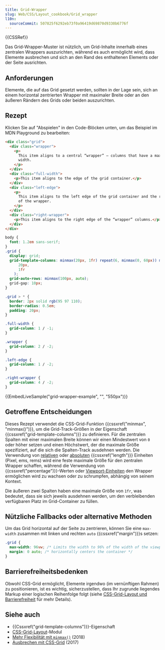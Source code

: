 ```yaml
---
title: Grid-Wrapper
slug: Web/CSS/Layout_cookbook/Grid_wrapper
l10n:
  sourceCommit: 507825f6292eb73f0a96419d69870d9330b6776f
---
```


{{CSSRef}}

Das Grid-Wrapper-Muster ist nützlich, um Grid-Inhalte innerhalb eines zentralen Wrappers auszurichten, während es auch ermöglicht wird, dass Elemente ausbrechen und sich an den Rand des enthaltenen Elements oder der Seite ausrichten.

## Anforderungen

Elemente, die auf das Grid gesetzt werden, sollten in der Lage sein, sich an einem horizontal zentrierten Wrapper mit maximaler Breite oder an den äußeren Rändern des Grids oder beiden auszurichten.

## Rezept

Klicken Sie auf "Abspielen" in den Code-Blöcken unten, um das Beispiel im MDN Playground zu bearbeiten:

```html live-sample___grid-wrapper-example
<div class="grid">
  <div class="wrapper">
    <p>
      This item aligns to a central “wrapper” – columns that have a maximum
      width.
    </p>
  </div>
  <div class="full-width">
    <p>This item aligns to the edge of the grid container.</p>
  </div>
  <div class="left-edge">
    <p>
      This item aligns to the left edge of the grid container and the right edge
      of the wrapper.
    </p>
  </div>
  <div class="right-wrapper">
    <p>This item aligns to the right edge of the “wrapper” columns.</p>
  </div>
</div>
```

```css live-sample___grid-wrapper-example
body {
  font: 1.2em sans-serif;
}
.grid {
  display: grid;
  grid-template-columns: minmax(20px, 1fr) repeat(6, minmax(0, 60px)) minmax(
      20px,
      1fr
    );
  grid-auto-rows: minmax(100px, auto);
  grid-gap: 10px;
}

.grid > * {
  border: 2px solid rgb(95 97 110);
  border-radius: 0.5em;
  padding: 20px;
}

.full-width {
  grid-column: 1 / -1;
}

.wrapper {
  grid-column: 2 / -2;
}

.left-edge {
  grid-column: 1 / -2;
}

.right-wrapper {
  grid-column: 4 / -2;
}
```

{{EmbedLiveSample("grid-wrapper-example", "", "550px")}}

## Getroffene Entscheidungen

Dieses Rezept verwendet die CSS-Grid-Funktion {{cssxref("minmax", "minmax()")}}, um die Grid-Track-Größen in der Eigenschaft {{cssxref("grid-template-columns")}} zu definieren. Für die zentralen Spalten mit einer maximalen Breite können wir einen Mindestwert von `0` oder höher setzen und einen Höchstwert, der die maximale Größe spezifiziert, auf die sich die Spalten-Track ausdehnen werden. Die Verwendung von [relativen](/de/docs/Web/CSS/length#relative_length_units_based_on_font) oder [absoluten](/de/docs/Web/CSS/length#absolute_length_units) {{cssxref("length")}} Einheiten (Pixel, ems, rems) wird eine feste maximale Größe für den zentralen Wrapper schaffen, während die Verwendung von {{cssxref("percentage")}}-Werten oder [Viewport-Einheiten](/de/docs/Web/CSS/length#relative_length_units_based_on_viewport) den Wrapper ermöglichen wird zu wachsen oder zu schrumpfen, abhängig von seinem Kontext.

Die äußeren zwei Spalten haben eine maximale Größe von `1fr`, was bedeutet, dass sie sich jeweils ausdehnen werden, um den verbleibenden verfügbaren Platz im Grid-Container zu füllen.

## Nützliche Fallbacks oder alternative Methoden

Um das Grid horizontal auf der Seite zu zentrieren, können Sie eine `max-width` zusammen mit linken und rechten `auto` {{cssxref("margin")}}s setzen:

```css
.grid {
  max-width: 96vw; /* Limits the width to 96% of the width of the viewport */
  margin: 0 auto; /* horizontally centers the container */
}
```

## Barrierefreiheitsbedenken

Obwohl CSS-Grid ermöglicht, Elemente irgendwo (im vernünftigen Rahmen) zu positionieren, ist es wichtig, sicherzustellen, dass Ihr zugrunde liegendes Markup einer logischen Reihenfolge folgt (siehe [CSS-Grid-Layout und Barrierefreiheit](/de/docs/Web/CSS/CSS_grid_layout/Grid_layout_and_accessibility) für mehr Details).

## Siehe auch

- {{Cssxref("grid-template-columns")}}-Eigenschaft
- [CSS-Grid-Layout](/de/docs/Web/CSS/CSS_grid_layout)-Modul
- [Mehr Flexibilität mit `minmax()`](https://css-irl.info/more-flexibility-with-minmax/) (2018)
- [Ausbrechen mit CSS-Grid](https://rachelandrew.co.uk/archives/2017/06/01/breaking-out-with-css-grid-explained/) (2017)
